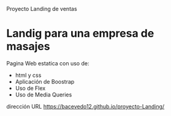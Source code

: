 Proyecto Landing de ventas 
# Landig para una empresa de masajes 
Pagina Web estatica con uso de:
 - html y css
 - Aplicación de Boostrap
 - Uso de Flex 
 - Uso de Media Queries 

dirección URL 
 https://bacevedo12.github.io/proyecto-Landing/